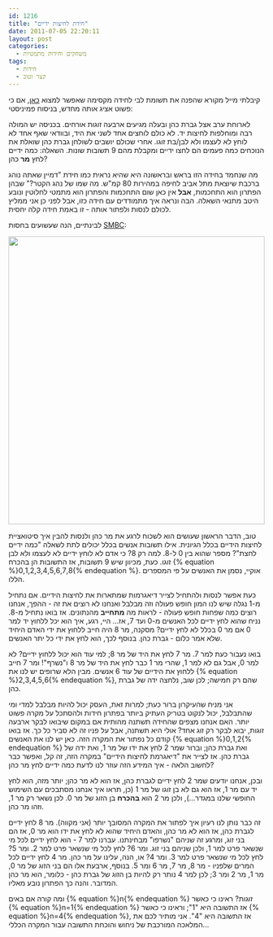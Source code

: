```yaml
---
id: 1216
title: "חידת לחיצות ידיים"
date: 2011-07-05 22:20:11
layout: post
categories: 
  - משחקים וחידות מתמטיות
tags: 
  - חידות
  - קצר וטוב
---
```

קיבלתי מייל מקורא שהפנה את תשומת לבי לחידה מקסימה שאפשר למצוא <a href="http://www.cet.ac.il/math/newsletter/messages.asp?Asp=403&amp;FID=67017&amp;Index=003w">כאן</a>, אם כי פשוט אציג אותה מחדש, בניסוח פמיניסטי:

לארוחת ערב אצל גברת כהן ובעלה מגיעים ארבעה זוגות אורחים. בכניסה יש המולה רבה ומוחלפות לחיצות יד. לא כולם לוחצים אחד לשני את היד, ובוודאי שאף אחד לא לוחץ לא לעצמו ולא לבן/בת זוגו. אחרי שכולם יושבים לשולחן גברת כהן שואלת את הנוכחים כמה פעמים הם לחצו ידיים ומקבלת מהם 9 תשובות שונות. השאלה: כמה ידיים לחץ <strong>מר</strong> כהן?

מה שנחמד בחידה הזו בראש ובראשונה היא שהיא נראית כמו חידת "דמיין שאתה נוהג ברכבת שיוצאת מתל אביב לחיפה במהירות 80 קמ"ש. מה שמו של נהג הקטר?" שבהן הפתרון הוא התחכמות, <strong>אבל</strong> אין כאן שום התחכמות והפתרון הוא מתמטי לחלוטין ונובע היטב מתנאי השאלה. הבה ונראה איך מתמודדים עם חידה כזו, אבל לפני כן אני ממליץ לכולם לנסות ולפתור אותה - זו באמת חידה קלה יחסית.

לבינתיים, הנה שעשועים בחסות <a href="http://www.smbc-comics.com">SMBC</a>:

<strong><a href="http://www.gadial.net/wp-content/uploads/2011/07/smbc-handshake.gif"><img class="alignnone size-full wp-image-1217" title="smbc handshake" src="http://www.gadial.net/wp-content/uploads/2011/07/smbc-handshake.gif" alt="" width="504" height="566" /></a>
</strong>

טוב, הדבר הראשון שעושים הוא לשכוח לרגע את מר כהן ולנסות להבין איך סיטואציית לחיצות הידיים בכלל הגיונית. אילו תשובות אנשים בכלל יכולים לתת לשאלה "כמה ידיים לחצת"? מספר שהוא בין 0 ל-8. למה רק 8? כי אדם לא לוחץ ידיים לא לעצמו ולא לבן זוגו. כעת, מכיוון שיש 9 תשובות, אז התשובות הן בהכרח {% equation %}0,1,2,3,4,5,6,7,8{% endequation %}. אוקיי, נסמן את האנשים על פי המספרים הללו.

כעת אפשר לנסות ולהתחיל לצייר דיאגרמות שמתארות את לחיצות הידיים. אם נתחיל מ-1 נגלה שיש לנו המון חופש פעולה וזה מבלבל ואנחנו לא רוצים את זה - ההפך, אנחנו רוצים כמה שפחות חופש פעולה - לראות מה <strong>מתחייב</strong> מהנתונים. אז בואו נתחיל מ-8. נניח שהוא לחץ ידיים לכל האנשים מ-0 ועד 7, אז... היי, רגע, איך הוא יכל ללחוץ יד למר 0 אם מר 0 בכלל לא לחץ ידיים? מסקנה, מר 8 היה חייב ללחוץ את ידי האדם היחיד שלא אמר כלום - גברת כהן. בנוסף לכך, הוא לחץ את ידי כל יתר האנשים.

בואו נעבור כעת למר 7. מר 7 לחץ את היד של מר 8; למי עוד הוא יכול ללחוץ ידיים? לא למר 0, אבל גם לא למר 1, שהרי מר 1 כבר לחץ את היד של מר 8 ו"נשרף"! ומר 7 חייב ללחוץ את הידיים של עוד 6 אנשים. מבין הלא שרופים יש לנו את {% equation %}2,3,4,5,6{% endequation %}, שהם רק חמישה; לכן שוב, נלחצה ידה של גברת כהן.

אני מניח שהעיקרון ברור כעת; למרות זאת, העסק יכול להיות מבלבל למדי ומי שהתבלבל, יכול לנקוט בטריק העתיק ביותר בפתרון חידות ולהסתכל על מקרה פשוט יותר. האם אנחנו מצפים שהחידה תשתנה מהותית אם במקום שיבואו לבקר ארבעה זוגות, יבוא לבקר רק זוג אחד? אולי היא תשתנה, אבל על פניו זה לא סביר כל כך. אז בואו קודם כל נפתור את המקרה הזה. כאן יש לנו את האנשים {% equation %}0,1,2{% endequation %} ואת גברת כהן; וברור שמר 2 לחץ את ידו של מר 1, ואת ידה של גברת כהן. אז לצייר את "דיאגרמת לחיצות הידיים" במקרה הזה, זה קל, ואפשר כבר לחשוב הלאה - איך המידע הזה עוזר לנו לדעת כמה ידיים לחץ מר כהן?

ובכן, אנחנו יודעים שמר 2 לחץ ידיים לגברת כהן, אז הוא לא מר כהן; יותר מזה, הוא לחץ יד עם מר 1, אז הוא גם לא בן זוגו של מר 1 (כן, תראו איך אנחנו מסתבכים עם השימוש החופשי שלנו במגדר...), ולכן מר 2 הוא <strong>בהכרח</strong> בן הזוג של מר 0. לכן נשאר רק מר 1, וזהו מר כהן.

זה כבר נותן לנו רעיון איך לפתור את המקרה המסובך יותר (אני מקווה). מר 8 לחץ ידיים לגברת כהן, אז הוא לא מר כהן, והאדם היחיד שהוא לא לחץ את ידו הוא מר 0, אז הם בני זוג, ומרגע זה שניהם "נשרפו" מבחינתנו. עברנו למר 7 - הוא לחץ ידיים לכל מי שנשאר פרט למר 1, ולכן שניהם בני זוג. ומר 6? לחץ לכל מי שנשאר פרט למר 2. ומר 5? לחץ לכל מי שנשאר פרט למר 3. ומר 4? או, הנה, עלינו על מר כהן. מר 4 לחץ ידיים לכל המרים שלפניו - מר 8, מר 7, מר 6 ומר 5. בנוסף, ארבעת אלו הם בני הזוג של מר 0, מר 1, מר 2 ומר 3; לכן למר 4 נותר רק להיות בן הזוג של גברת כהן - כלומר, הוא מר כהן המדובר. והנה כך הפתרון נובע מאליו.

ומה קורה אם באים {% equation %}n{% endequation %} זוגות? ראינו כי כאשר {% equation %}n=1{% endequation %} אז התשובה היא "1"; וראינו כי כאשר {% equation %}n=4{% endequation %}, אז התשובה היא "4". אני מותיר לכם את המלאכה המורכבת של ניחוש והוכחת התשובה עבור המקרה הכללי...
